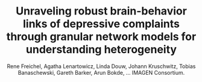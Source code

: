 ---
author: Rene Freichel, Agatha Lenartowicz, Linda Douw, Johann Kruschwitz, Tobias Banaschewski, Gareth Barker, Arun Bokde, ... IMAGEN Consortium.
title: Unraveling robust brain-behavior links of depressive complaints through granular network models for understanding heterogeneity
journal: JOURNAL OF AFFECTIVE DISORDERS
year: 2024
type: article
doi: 10.1016/j.jad.2024.05.060
volume: 359
pages: 140-144
---